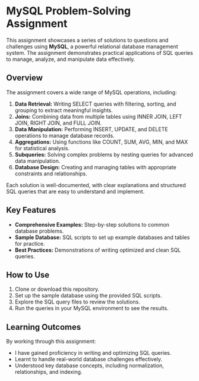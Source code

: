 # MySQL Problem-Solving Assignment

This assignment showcases a series of solutions to questions and challenges using **MySQL**, a powerful relational database management system. The assignment demonstrates practical applications of SQL queries to manage, analyze, and manipulate data effectively.

## Overview

The assignment covers a wide range of MySQL operations, including:  

1. **Data Retrieval:** Writing SELECT queries with filtering, sorting, and grouping to extract meaningful insights.  
2. **Joins:** Combining data from multiple tables using INNER JOIN, LEFT JOIN, RIGHT JOIN, and FULL JOIN.  
3. **Data Manipulation:** Performing INSERT, UPDATE, and DELETE operations to manage database records.  
4. **Aggregations:** Using functions like COUNT, SUM, AVG, MIN, and MAX for statistical analysis.  
5. **Subqueries:** Solving complex problems by nesting queries for advanced data manipulation.  
6. **Database Design:** Creating and managing tables with appropriate constraints and relationships.  

Each solution is well-documented, with clear explanations and structured SQL queries that are easy to understand and implement.

## Key Features

- **Comprehensive Examples:** Step-by-step solutions to common database problems.  
- **Sample Database:** SQL scripts to set up example databases and tables for practice.  
- **Best Practices:** Demonstrations of writing optimized and clean SQL queries.  

## How to Use

1. Clone or download this repository.  
2. Set up the sample database using the provided SQL scripts.  
3. Explore the SQL query files to review the solutions.  
4. Run the queries in your MySQL environment to see the results.    

## Learning Outcomes

By working through this assignment:  

- I have gained proficiency in writing and optimizing SQL queries.  
- Learnt to handle real-world database challenges effectively.  
- Understood key database concepts, including normalization, relationships, and indexing.  
